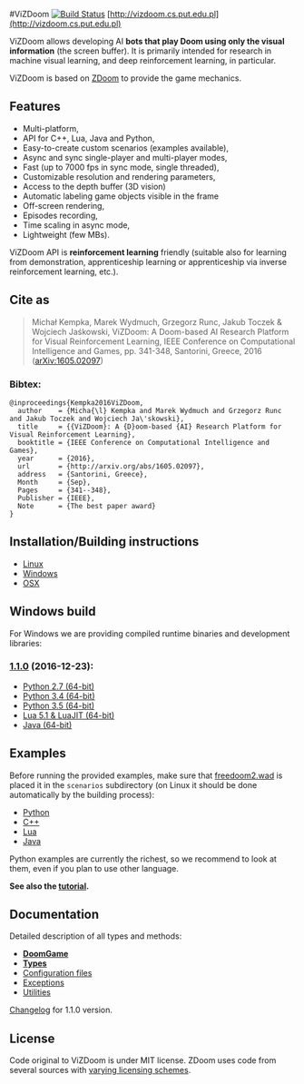 #ViZDoom [![Build Status](https://travis-ci.org/Marqt/ViZDoom.svg?branch=master)](https://travis-ci.org/Marqt/ViZDoom)
[http://vizdoom.cs.put.edu.pl](http://vizdoom.cs.put.edu.pl)

ViZDoom allows developing AI **bots that play Doom using only the visual information** (the screen buffer). It is primarily intended for research in machine visual learning, and deep reinforcement learning, in particular.

ViZDoom is based on [ZDoom](https://github.com/rheit/zdoom) to provide the game mechanics.

## Features
- Multi-platform,
- API for C++, Lua, Java and Python,
- Easy-to-create custom scenarios (examples available),
- Async and sync single-player and multi-player modes,
- Fast (up to 7000 fps in sync mode, single threaded),
- Customizable resolution and rendering parameters,
- Access to the depth buffer (3D vision)
- Automatic labeling game objects visible in the frame
- Off-screen rendering,
- Episodes recording,
- Time scaling in async mode,
- Lightweight (few MBs).

ViZDoom API is **reinforcement learning** friendly (suitable also for learning from demonstration, apprenticeship learning or apprenticeship via inverse reinforcement learning, etc.).


## Cite as

>Michał Kempka, Marek Wydmuch, Grzegorz Runc, Jakub Toczek & Wojciech Jaśkowski, ViZDoom: A Doom-based AI Research Platform for Visual Reinforcement Learning, IEEE Conference on Computational Intelligence and Games, pp. 341-348, Santorini, Greece, 2016	([arXiv:1605.02097](http://arxiv.org/abs/1605.02097))
### Bibtex:
```
@inproceedings{Kempka2016ViZDoom,
  author    = {Micha{\l} Kempka and Marek Wydmuch and Grzegorz Runc and Jakub Toczek and Wojciech Ja\'skowski},
  title     = {{ViZDoom}: A {D}oom-based {AI} Research Platform for Visual Reinforcement Learning},
  booktitle = {IEEE Conference on Computational Intelligence and Games},  
  year      = {2016},
  url       = {http://arxiv.org/abs/1605.02097},
  address   = {Santorini, Greece},
  Month     = {Sep},
  Pages     = {341--348},
  Publisher = {IEEE},
  Note      = {The best paper award}
}
```

## Installation/Building instructions

- [Linux](doc/Building.md#linux)
- [Windows](doc/Building.md#windows)
- [OSX](doc/Building.md#osx)

## Windows build
For Windows we are providing compiled runtime binaries and development libraries:

### [1.1.0](https://github.com/Marqt/ViZDoom/releases/tag/1.1.0) (2016-12-23):
- [Python 2.7 (64-bit)](https://github.com/Marqt/ViZDoom/releases/download/1.1.0/ViZDoom-1.1.0-Win-Python27-x86_64.zip)
- [Python 3.4 (64-bit)](https://github.com/Marqt/ViZDoom/releases/download/1.1.0/ViZDoom-1.1.0-Win-Python34-x86_64.zip)
- [Python 3.5 (64-bit)](https://github.com/Marqt/ViZDoom/releases/download/1.1.0/ViZDoom-1.1.0-Win-Python35-x86_64.zip)
- [Lua 5.1 & LuaJIT (64-bit)](https://github.com/Marqt/ViZDoom/releases/download/1.1.0/ViZDoom-1.1.0-Win-Lua51-LuaJIT-x86_64.zip)
- [Java (64-bit)](https://github.com/Marqt/ViZDoom/releases/download/1.1.0/ViZDoom-1.1.0-Win-Java-x86_64.zip)


## Examples

Before running the provided examples, make sure that [freedoom2.wad](https://freedoom.github.io/download.html) is placed it in the ``scenarios`` subdirectory (on Linux it should be done automatically by the building process):

- [Python](examples/python)
- [C++](examples/c%2B%2B)
- [Lua](examples/lua)
- [Java](examples/java)

Python examples are currently the richest, so we recommend to look at them, even if you plan to use other language.

**See also the [tutorial](http://vizdoom.cs.put.edu.pl/tutorial).**

## Documentation

Detailed description of all types and methods:

- **[DoomGame](doc/DoomGame.md)**
- **[Types](doc/Types.md)**
- [Configuration files](doc/ConfigFile.md)
- [Exceptions](doc/Exceptions.md)
- [Utilities](doc/Utilities.md)

[Changelog](doc/Changelog.md) for 1.1.0 version.


## License

Code original to ViZDoom is under MIT license. ZDoom uses code from several sources with [varying licensing schemes](http://zdoom.org/wiki/license).

